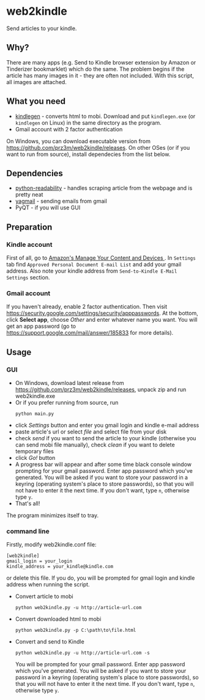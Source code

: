 # web2kindle

Send articles to your kindle.

## Why?

There are many apps (e.g. Send to Kindle browser extension by Amazon or Tinderizer bookmarklet) which do the same. The problem begins if the article has many images in it - they are often not included. With this script, all images are attached.

## What you need
* [kindlegen](https://www.amazon.com/gp/feature.html?ie=UTF8&docId=1000765211) - converts html to mobi. Download and put `kindlegen.exe` (or `kindlegen` on Linux) in the same directory as the program.
* Gmail account with 2 factor authentication

On Windows, you can download executable version from https://github.com/prz3m/web2kindle/releases.
On other OSes (or if you want to run from source), install dependecies from the list below.

## Dependencies
* [python-readability](https://github.com/buriy/python-readability) - handles scraping article from the webpage and is pretty   neat
* [yagmail](https://github.com/kootenpv/yagmail) - sending emails from gmail
* PyQT - if you will use GUI

## Preparation
### Kindle account
First of all, go to [Amazon's  Manage Your Content and Devices ](https://amazon.com/mn/dcw/myx.html). In `Settings` tab find `Approved Personal Document E-mail List` and add your gmail address. Also note your kindle address from `Send-to-Kindle E-Mail Settings` section.

### Gmail account

If you haven't already, enable 2 factor authentication. Then visit https://security.google.com/settings/security/apppasswords. At the bottom, click __Select app__, choose _Other_ and enter whatever name you want. You will get an app password (go to https://support.google.com/mail/answer/185833 for more details).

## Usage
### GUI
* On Windows, download latest release from https://github.com/prz3m/web2kindle/releases, unpack zip and run web2kindle.exe
* Or if you prefer running from source, run
  ```
  python main.py
  ```
* click _Settings_ button and enter you gmail login and kindle e-mail address
* paste article's url or select _file_ and select file from your disk
* check _send_ if you want to send the article to your kindle (otherwise you can send mobi file manually), check _clean_ if you want to delete temporary files
* click _Go!_ button
* A progress bar will appear and after some time black console window prompting for your gmail password. Enter app password which you've generated. You will be asked if you want to store your password in a keyring (operating system's place to store passwords), so that you will not have to enter it the next time. If you don't want, type `n`, otherwise type `y`.
* That's all!

The program minimizes itself to tray.
  
### command line
Firstly, modify web2kindle.conf file:
```
[web2kindle]
gmail_login = your_login
kindle_address = your_kindle@kindle.com
```
or delete this file. If you do, you will be prompted for gmail login and kindle address when running the script.

* Convert article to mobi
  ```
  python web2kindle.py -u http://article-url.com
  ```

* Convert downloaded html to mobi
  ```
  python web2kindle.py -p C:\path\to\file.html
  ```

* Convert and send to Kindle
  ```
  python web2kindle.py -u http://article-url.com -s
  ```
  You will be prompted for your gmail password. Enter app password which you've generated. You will be asked if you want to store your password in a keyring (operating system's place to store passwords), so that you will not have to enter it the next time. If you don't want, type `n`, otherwise type `y`.
